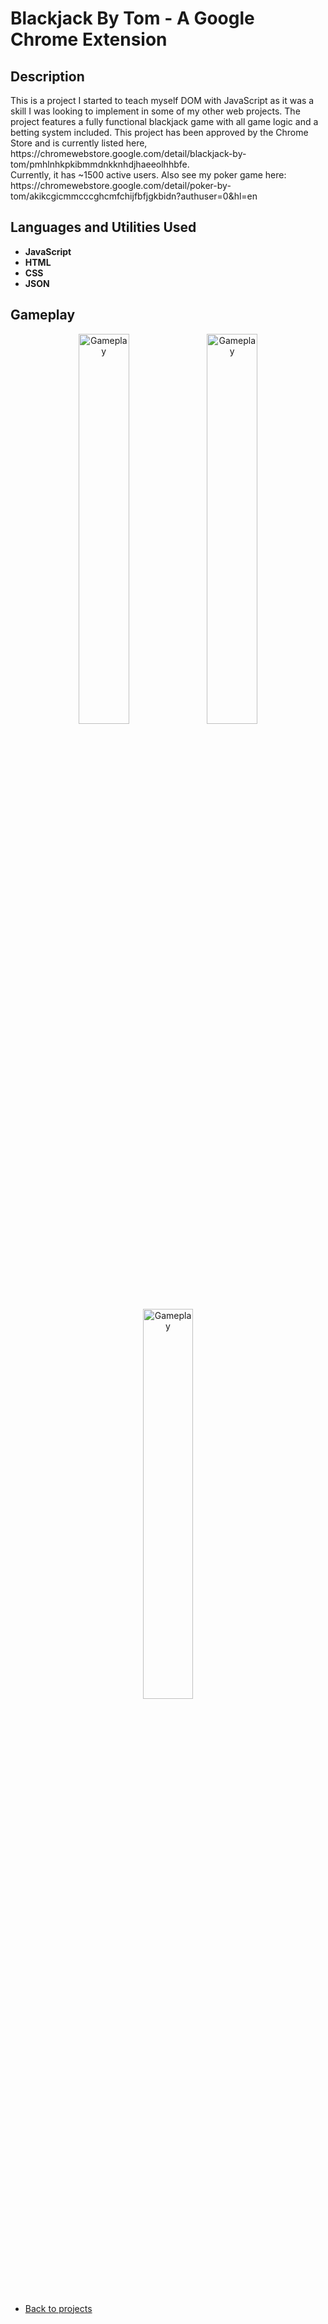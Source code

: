 <h1>Blackjack By Tom - A Google Chrome Extension</h1>



<h2>Description</h2>
This is a project I started to teach myself DOM with JavaScript as it was a skill I was looking to implement in some of my other web projects. The project features a fully functional blackjack game with all game logic and a betting system included. This project has been approved by the Chrome Store and is currently listed here, https://chromewebstore.google.com/detail/blackjack-by-tom/pmhlnhkpkibmmdnkknhdjhaeeolhhbfe.
<br />
Currently, it has ~1500 active users. Also see my poker game here: https://chromewebstore.google.com/detail/poker-by-tom/akikcgicmmcccghcmfchijfbfjgkbidn?authuser=0&hl=en
<br />


<h2>Languages and Utilities Used</h2>

- <b>JavaScript</b> 
- <b>HTML</b>
- <b>CSS</b>
- <b>JSON</b>

<h2>Gameplay</h2>

<p align="center">

<img src="https://imgur.com/QMZCNdN.png" height="40%" width="40%" alt="Gameplay"/>
<img src="https://imgur.com/LhXbx5X.png" height="40%" width="40%" alt="Gameplay"/>
<img src="https://imgur.com/gPofWHL.png" height="40%" width="40%" alt="Gameplay"/>

<br />
<br />

- [Back to projects](https://github.com/Tom4257644/Tom4257644.github.io/blob/main/README.md)

